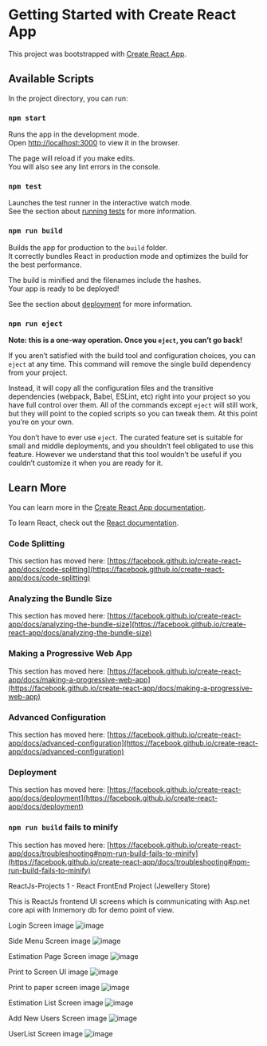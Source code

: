 # Getting Started with Create React App

This project was bootstrapped with [Create React App](https://github.com/facebook/create-react-app).

## Available Scripts

In the project directory, you can run:

### `npm start`

Runs the app in the development mode.\
Open [http://localhost:3000](http://localhost:3000) to view it in the browser.

The page will reload if you make edits.\
You will also see any lint errors in the console.

### `npm test`

Launches the test runner in the interactive watch mode.\
See the section about [running tests](https://facebook.github.io/create-react-app/docs/running-tests) for more information.

### `npm run build`

Builds the app for production to the `build` folder.\
It correctly bundles React in production mode and optimizes the build for the best performance.

The build is minified and the filenames include the hashes.\
Your app is ready to be deployed!

See the section about [deployment](https://facebook.github.io/create-react-app/docs/deployment) for more information.

### `npm run eject`

**Note: this is a one-way operation. Once you `eject`, you can’t go back!**

If you aren’t satisfied with the build tool and configuration choices, you can `eject` at any time. This command will remove the single build dependency from your project.

Instead, it will copy all the configuration files and the transitive dependencies (webpack, Babel, ESLint, etc) right into your project so you have full control over them. All of the commands except `eject` will still work, but they will point to the copied scripts so you can tweak them. At this point you’re on your own.

You don’t have to ever use `eject`. The curated feature set is suitable for small and middle deployments, and you shouldn’t feel obligated to use this feature. However we understand that this tool wouldn’t be useful if you couldn’t customize it when you are ready for it.

## Learn More

You can learn more in the [Create React App documentation](https://facebook.github.io/create-react-app/docs/getting-started).

To learn React, check out the [React documentation](https://reactjs.org/).

### Code Splitting

This section has moved here: [https://facebook.github.io/create-react-app/docs/code-splitting](https://facebook.github.io/create-react-app/docs/code-splitting)

### Analyzing the Bundle Size

This section has moved here: [https://facebook.github.io/create-react-app/docs/analyzing-the-bundle-size](https://facebook.github.io/create-react-app/docs/analyzing-the-bundle-size)

### Making a Progressive Web App

This section has moved here: [https://facebook.github.io/create-react-app/docs/making-a-progressive-web-app](https://facebook.github.io/create-react-app/docs/making-a-progressive-web-app)

### Advanced Configuration

This section has moved here: [https://facebook.github.io/create-react-app/docs/advanced-configuration](https://facebook.github.io/create-react-app/docs/advanced-configuration)

### Deployment

This section has moved here: [https://facebook.github.io/create-react-app/docs/deployment](https://facebook.github.io/create-react-app/docs/deployment)

### `npm run build` fails to minify

This section has moved here: [https://facebook.github.io/create-react-app/docs/troubleshooting#npm-run-build-fails-to-minify](https://facebook.github.io/create-react-app/docs/troubleshooting#npm-run-build-fails-to-minify)




ReactJs-Projects
1 - React FrontEnd Project (Jewellery Store)

This is ReactJs frontend UI screens which is communicating with Asp.net core api with Inmemory db for demo point of view.

Login Screen image
![image](https://user-images.githubusercontent.com/79794615/117633106-56d85f00-b19b-11eb-86ff-7fb092098619.png)

Side Menu Screen image
![image](https://user-images.githubusercontent.com/79794615/117633133-6061c700-b19b-11eb-9722-1fb997d9732e.png)

Estimation Page Screen image
![image](https://user-images.githubusercontent.com/79794615/117633159-68216b80-b19b-11eb-9d5e-a00a14cf9b10.png)

Print to Screen UI image
![image](https://user-images.githubusercontent.com/79794615/117633186-6eafe300-b19b-11eb-8aa9-ca41d6678c60.png)

Print to paper screen image
![image](https://user-images.githubusercontent.com/79794615/117633224-796a7800-b19b-11eb-8658-3d76510a29f9.png)

Estimation List Screen image
![image](https://user-images.githubusercontent.com/79794615/117633246-7e2f2c00-b19b-11eb-9347-55d5f312a1a0.png)

Add New Users Screen image
![image](https://user-images.githubusercontent.com/79794615/117633265-838c7680-b19b-11eb-8979-6aa1192f0afc.png)

UserList Screen image
![image](https://user-images.githubusercontent.com/79794615/117633291-88e9c100-b19b-11eb-9136-2d55d3974d57.png)



